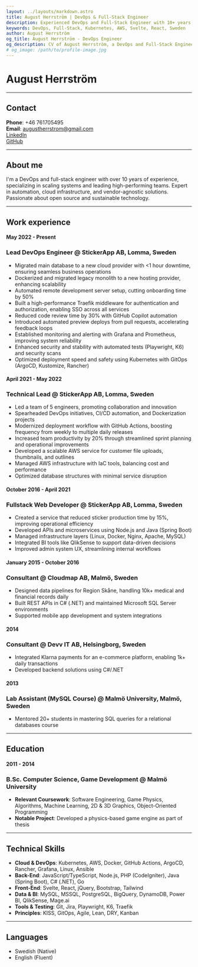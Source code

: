 ```yaml
---
layout: ../layouts/markdown.astro
title: August Herrström | DevOps & Full-Stack Engineer
description: Experienced DevOps and Full-Stack Engineer with 10+ years in scaling systems, automation, and cloud infrastructure.
keywords: DevOps, Full-Stack, Kubernetes, AWS, Svelte, React, Sweden
author: August Herrström
og_title: August Herrström - DevOps Engineer
og_description: CV of August Herrström, a DevOps and Full-Stack Engineer with expertise in Kubernetes, AWS, and modern web development.
# og_image: /path/to/profile-image.jpg
---
```


# August Herrström

---

## Contact

**Phone**: +46 761705495  
**Email**: <augustherrstrom@gmail.com>  
[LinkedIn](https://www.linkedin.com/in/august-herrstr%C3%B6m-3a04547a/)  
[GitHub](https://github.com/aggelito)

---

## About me

I'm a DevOps and full-stack engineer with over 10 years of experience, specializing in scaling systems and leading high-performing teams. Expert in automation, cloud infrastructure, and vendor-agnostic solutions. Passionate about open source and sustainable technology.

---

## Work experience

#### May 2022 - Present
### Lead DevOps Engineer @ StickerApp AB, Lomma, Sweden

- Migrated main database to a new cloud provider with <1 hour downtime, ensuring seamless business operations  
- Dockerized and migrated legacy monolith to a new hosting provider, enhancing scalability  
- Automated remote development server setup, cutting onboarding time by 50%  
- Built a high-performance Traefik middleware for authentication and authorization, enabling SSO across all services  
- Reduced code review time by 30% with GitHub Copilot automation  
- Introduced automated preview deploys from pull requests, accelerating feedback loops  
- Established monitoring and alerting with Grafana and Prometheus, improving system reliability  
- Enhanced security and stability with automated tests (Playwright, K6) and security scans  
- Optimized deployment speed and safety using Kubernetes with GitOps (ArgoCD, Kustomize, Rancher)  


#### April 2021 - May 2022
### Technical Lead @ StickerApp AB, Lomma, Sweden

- Led a team of 5 engineers, promoting collaboration and innovation  
- Spearheaded DevOps initiatives, CI/CD automation, and Dockerization projects  
- Modernized deployment workflow with GitHub Actions, boosting frequency from weekly to multiple daily releases  
- Increased team productivity by 20% through streamlined sprint planning and operational improvements  
- Developed a scalable AWS service for customer file uploads, thumbnails, and outlines  
- Managed AWS infrastructure with IaC tools, balancing cost and performance  
- Optimized database structures with minimal service disruption  

#### October 2016 - April 2021
### Fullstack Web Developer @ StickerApp AB, Lomma, Sweden

- Created a service that reduced sticker production time by 15%, improving operational efficiency  
- Developed APIs and microservices using Node.js and Java (Spring Boot)  
- Managed infrastructure layers (Linux, Docker, Nginx, Apache, MySQL)  
- Integrated BI tools like QlikSense to support data-driven decisions  
- Improved admin system UX, streamlining internal workflows  

#### January 2015 - October 2016
### Consultant @ Cloudmap AB, Malmö, Sweden

- Designed data pipelines for Region Skåne, handling 10k+ medical and financial records daily  
- Built REST APIs in C# (.NET) and maintained Microsoft SQL Server environments  
- Supported mobile app development and system integrations  

#### 2014
### Consultant @ Devv IT AB, Helsingborg, Sweden

- Integrated Klarna payments for an e-commerce platform, enabling 1k+ daily transactions  
- Developed backend solutions using C#/.NET  

#### 2013
### Lab Assistant (MySQL Course) @ Malmö University, Malmö, Sweden

- Mentored 20+ students in mastering SQL queries for a relational databases course  

---

## Education

#### 2011 - 2014
### B.Sc. Computer Science, Game Development @ Malmö University

- **Relevant Coursework**: Software Engineering, Game Physics, Algorithms, Machine Learning, 2D & 3D Graphics, Object-Oriented Programming  
- **Notable Project**: Developed a physics-based game engine as part of thesis  <!-- Replace with actual project if applicable -->

---

## Technical Skills

- **Cloud & DevOps**: Kubernetes, AWS, Docker, GitHub Actions, ArgoCD, Rancher, Grafana, Linux, Ansible
- **Back-End**: JavaScript/TypeScript, Node.js, PHP (CodeIgniter), Java (Spring Boot), C# (.NET), Go
- **Front-End**: Svelte, React, jQuery, Bootstrap, Tailwind
- **Data & BI**: MySQL, MSSQL, PostgreSQL, BigQuery, DynamoDB, Power BI, QlikSense, Mage.ai
- **Tools & Testing**: Git, Jira, Playwright, K6, Traefik
- **Principles**: KISS, GitOps, Agile, Lean, DRY, Kanban

---

## Languages

- Swedish (Native)  
- English (Fluent)
